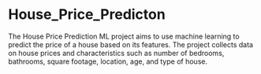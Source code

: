 # House_Price_Predicton
The House Price Prediction ML project aims to use machine learning to predict the price of a house based on its features. The project collects data on house prices and characteristics such as number of bedrooms, bathrooms, square footage, location, age, and type of house. 
